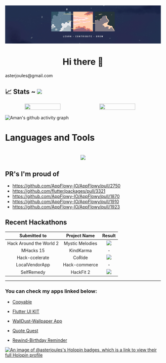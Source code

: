 ![banner](https://github.com/AmanNegi/AmanNegi/blob/master/assets/github_banner.png)

## <h1 align="center"> Hi there 👋</h1>

<div align="center>

<p>

I'm Aman Negi, a passionate computer science student with a flair for mobile development. I've been crafting projects using Flutter and Android that make me proud. But that's not all – I'm broadening my horizons by diving into the realms of ReactJS and NextJS. Besides, I'm an eager beaver when it comes to contributing to open-source projects.

- 🌱 I’m currently learning NextJS.
- 👯 I’m looking to contribute on open source projects.
- 💬 Ask me anything about Flutter & Android development.
- 📫 How to reach me: asterjoules@gmail.com
</p>


## 📈 Stats ~ [![](https://visitcount.itsvg.in/api?id=amannegi&label=Profile%20Views&color=1&icon=0&pretty=true)](https://visitcount.itsvg.in)

<p align="center" style="display:flex;">

  <img width="48%" height="25%" src="https://github-readme-stats.vercel.app/api?username=amannegi&show_icons=true&theme=dark#gh-dark-mode-only" /> 

  <img width="48%"  height="25%" src="https://github-readme-streak-stats.herokuapp.com?user=amannegi&theme=dark&border_radius=10&date_format=M%20j%5B%2C%20Y%5D" />
</p> 


![Aman's github activity graph](https://github-readme-activity-graph.vercel.app/graph?username=amannegi&theme=aqua)


## <h1>Languages and Tools<h1>
<p align="center">
  <a href="https://skillicons.dev">
   <img src="https://skillicons.dev/icons?i=flutter,dart,nextjs,react,vite,nodejs,html,css,git,mongodb,firebase,java,js,ts,vim,py,figma,xd,github,vscode,androidstudio,idea,tailwind,bootstrap&perline=14"/>
  </a>
</p>


## PR's I'm proud of

- https://github.com/AppFlowy-IO/AppFlowy/pull/2750
- https://github.com/flutter/packages/pull/3321
- https://github.com/AppFlowy-IO/AppFlowy/pull/1870
- https://github.com/AppFlowy-IO/AppFlowy/pull/1910
- https://github.com/AppFlowy-IO/AppFlowy/pull/1923


## Recent Hackathons

  
Submitted to | Project Name | Result |
|:---:|:---:|:---:|
Hack Around the World 2 | Mystic Melodies | ![](https://img.shields.io/badge/Sponser-Winner-green) |
MHacks 15 | KindKarma | - | 
Hack-ccelerate | CoRide | ![](https://img.shields.io/badge/Overall-Second-yellow) |
LocalVendorApp | Hack-commerce  | - |
SelfRemedy | HackFit 2 | ![](https://img.shields.io/badge/Overall-Third-yellow) |
------


### You can check my apps linked below:

- [Copyable](https://play.google.com/store/apps/details?id=com.aster.copyable)

- [Flutter UI KIT](https://play.google.com/store/apps/details?id=com.aster.flutter_30_days)

- [WallDust-Wallpaper App](https://play.google.com/store/apps/details?id=com.aster.walldust)

- [Quote Quest](https://play.google.com/store/apps/details?id=com.aster.quotequest)

- [Rewind-Birthday Reminder](https://play.google.com/store/apps/details?id=com.aster.rewind)

[![An image of @asterjoules's Holopin badges, which is a link to view their full Holopin profile](https://holopin.me/asterjoules)](https://holopin.io/@asterjoules)

</div>
